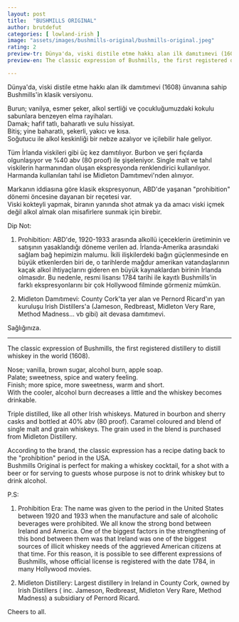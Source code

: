 ```yaml
---
layout: post
title:  "BUSHMILLS ORIGINAL"
author: brutdefut
categories: [ lowland-irish ]
image: "assets/images/bushmills-original/bushmills-original.jpeg"
rating: 2
preview-tr: Dünya'da, viski distile etme hakkı alan ilk damıtımevi (1608) ünvanına sahip Bushmills'in klasik versiyonu.       
preview-en: The classic expression of Bushmills, the first registered distillery to distill whiskey in the world (1608). 

---
```


Dünya'da, viski distile etme hakkı alan ilk damıtımevi (1608) ünvanına sahip Bushmills'in klasik versiyonu.    

Burun; vanilya, esmer şeker, alkol sertliği ve çocukluğumuzdaki kokulu sabunlara benzeyen elma rayihaları.  
Damak; hafif tatlı, baharatlı ve sulu hissiyat.  
Bitiş; yine baharatlı, şekerli, yakıcı ve kısa.  
Soğutucu ile alkol keskinliği bir nebze azalıyor ve içilebilir hale geliyor.  

Tüm İrlanda viskileri gibi üç kez damıtılıyor. Burbon ve şeri fıçılarda olgunlaşıyor ve %40 abv (80 proof) ile şişeleniyor. Single malt ve tahıl viskilerin harmanından oluşan ekspresyonda renklendirici kullanılıyor. Harmanda kullanılan tahıl ise Midleton Damıtımevi'nden alınıyor.  

Markanın iddiasına göre klasik ekspresyonun, ABD'de yaşanan "prohibition" dönemi öncesine dayanan bir reçetesi var.  
Viski kokteyli yapmak, biranın yanında shot atmak ya da amacı viski içmek değil alkol almak olan misafirlere sunmak için birebir.  

Dip Not:  
1) Prohibition: ABD'de, 1920-1933 arasında alkollü içeceklerin üretiminin ve satışının yasaklandığı döneme verilen ad. İrlanda-Amerika arasındaki sağlam bağ hepimizin malumu. İkili ilişkilerdeki bağın güçlenmesinde en büyük etkenlerden biri de, o tarihlerde mağdur amerikan vatandaşlarının kaçak alkol ihtiyaçlarını gideren en büyük kaynaklardan birinin İrlanda olmasıdır. Bu nedenle, resmi lisansı 1784 tarihi ile kayıtlı Bushmills'in farklı ekspresyonlarını bir çok Hollywood filminde görmeniz mümkün.  

2) Midleton Damıtımevi: County Cork'ta yer alan ve Pernord Ricard'ın yan kuruluşu Irish Distillers'a (Jameson, Redbreast, Midleton Very Rare, Method Madness... vb gibi) ait devasa damıtımevi.  

Sağlığınıza. 
 
-----------------------------------------------

<p id="english"></p>

The classic expression of Bushmills, the first registered distillery to distill whiskey in the world (1608).  

Nose; vanilla, brown sugar, alcohol burn, apple soap.  
Palate; sweetness, spice and watery feeling.  
Finish; more spice, more sweetness, warm and short.  
With the cooler, alcohol burn decreases a little and the whiskey becomes drinkable.  

Triple distilled, like all other Irish whiskeys. Matured in bourbon and sherry casks and bottled at 40% abv (80 proof). Caramel coloured and blend of single malt and grain whiskeys. The grain used in the blend is purchased from Midleton Distillery.  

According to the brand, the classic expression has a recipe dating back to the "prohibition" period in the USA.  
Bushmills Original is perfect for making a whiskey cocktail, for a shot with a beer or for serving to guests whose purpose is not to drink whiskey but to drink alcohol.  

P.S:  
1) Prohibition Era: The name was given to the period in the United States between 1920 and 1933 when the manufacture and sale of alcoholic beverages were prohibited. We all know the strong bond between Ireland and America. One of the biggest factors in the strengthening of this bond between them was that Ireland was one of the biggest sources of illicit whiskey needs of the aggrieved American citizens at that time. For this reason, it is possible to see different expressions of Bushmills, whose official license is registered with the date 1784, in many Hollywood movies.  

2) Midleton Distillery: Largest distillery in Ireland in County Cork, owned by Irish Distillers ( inc. Jameson, Redbreast, Midleton Very Rare, Method Madness) a subsidiary of Pernord Ricard.  

Cheers to all.         
  
